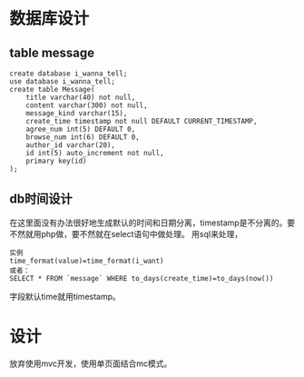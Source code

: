 # 数据库设计
## table message
	create database i_wanna_tell;
	use database i_wanna_tell;
	create table Message(
		title varchar(40) not null,
		content varchar(300) not null,
		message_kind varchar(15),
		create_time timestamp not null DEFAULT CURRENT_TIMESTAMP,
		agree_num int(5) DEFAULT 0,
		browse_num int(6) DEFAULT 0,
		author_id varchar(20),
		id int(5) auto_increment not null,
		primary key(id)
	);
## db时间设计
在这里面没有办法很好地生成默认的时间和日期分离，timestamp是不分离的。要不然就用php做，要不然就在select语句中做处理。
用sql来处理，
	
	实例
	time_format(value)=time_format(i_want)
	或者：
	SELECT * FROM `message` WHERE to_days(create_time)=to_days(now())

字段默认time就用timestamp。


# 设计
放弃使用mvc开发，使用单页面结合mc模式。